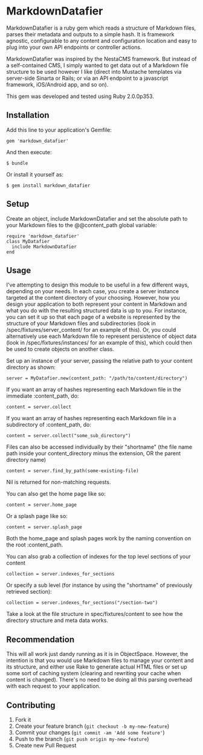 # MarkdownDatafier

MarkdownDatafier is a ruby gem which reads a structure of Markdown files, parses their metadata and outputs to a simple hash. It is framework agnostic, configurable to any content and configuration location and easy to plug into your own API endpoints or controller actions.

MarkdownDatafier was inspired by the NestaCMS framework. But instead of a self-contained CMS, I simply wanted to get data out of a Markdown file structure to be used however I like (direct into Mustache templates via server-side Sinarta or Rails; or via an API endpoint to a javascript framework, iOS/Android app, and so on).

This gem was developed and tested using Ruby 2.0.0p353.

## Installation

Add this line to your application's Gemfile:

    gem 'markdown_datafier'

And then execute:

    $ bundle

Or install it yourself as:

    $ gem install markdown_datafier

## Setup

Create an object, include MarkdownDatafier and set the absolute path to your Markdown files to the @@content_path global variable:

    require 'markdown_datafier'
    class MyDatafier
      include MarkdownDatafier
    end

## Usage

I've attempting to design this module to be useful in a few different ways, depending on your needs. In each case, you create a server instance targeted at the content directory of your choosing. However, how you design your application to both represent your content in Markdown and what you do with the resulting structured data is up to you. For instance, you can set it up so that each page of a website is represented by the structure of your Markdown files and subdirectories (look in /spec/fixtures/server_content/ for an example of this). Or, you could alternatively use each Markdown file to represent persistence of object data (look in /spec/fixtures/instances/ for an example of this), which could then be used to create objects on another class. 
    
Set up an instance of your server, passing the relative path to your content directory as shown:

    server = MyDatafier.new(content_path: "/path/to/content/directory")
    
If you want an array of hashes representing each Markdown file in the immediate :content_path, do:

    content = server.collect
    
If you want an array of hashes representing each Markdown file in a subdirectory of :content_path, do:

    content = server.collect("some_sub_directory")
    
Files can also be accessed individually by their "shortname" (the file name path inside your content_directory minus the extension, OR the parent directory name)

    content = server.find_by_path(some-existing-file)

Nil is returned for non-matching requests.

You can also get the home page like so:
    
    content = server.home_page
    
Or a splash page like so:

    content = server.splash_page
    
Both the home_page and splash pages work by the naming convention on the root :content_path.
    
You can also grab a collection of indexes for the top level sections of your content 
    
    collection = server.indexes_for_sections
    
Or specify a sub level (for instance by using the "shortname" of previously retrieved section):
    
    collection = server.indexes_for_sections("/section-two")

Take a look at the file structure in spec/fixtures/content to see how the directory structure and meta data works.

## Recommendation

This will all work just dandy running as it is in ObjectSpace. However, the intention is that you would use Markdown files to manage your content and its structure, and either use Rake to generate actual HTML files or set up some sort of caching system (clearing and rewriting your cache when content is changed). There's no need to be doing all this parsing overhead with each request to your application.

## Contributing

1. Fork it
2. Create your feature branch (`git checkout -b my-new-feature`)
3. Commit your changes (`git commit -am 'Add some feature'`)
4. Push to the branch (`git push origin my-new-feature`)
5. Create new Pull Request
